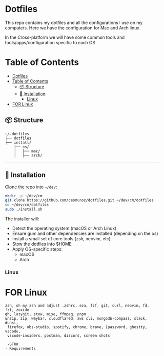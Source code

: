 # Dotfiles

This repo contains my dotfiles and all the configurations I use on my computers.
Here we have the configuration for Mac and Arch linux.

In the Cross-platform we will have some common tools and tools/apps/configuration specific to each OS

# Table of Contents
- [Dotfiles](#dotfiles)
- [Table of Contents](#table-of-contents)
  - [📦 Structure](#-structure)
  - [🚀 Installation](#-installation)
    - [Linux](#linux)
- [FOR Linux](#for-linux)

## 📦 Structure
```
~/.dotfiles
├── dotfiles
├── install/
    ├── os/
    │   ├── mac/
    │   ├── arch/
```
---

## 🚀 Installation

Clone the repo into `~/dev`:

```bash
mkdir -p ~/dev/cm
git clone https://github.com/cesmunoz/dotfiles.git ~/dev/cm/dotfiles
cd ~/dev/cm/dotfiles
sudo ./install.sh
```

The installer will:

- Detect the operating system (macOS or Arch Linux)
- Ensure gum and other dependencies are installed (depending on the os)
- Install a small set of core tools (zsh, neovim, etc).
- Stow the dotfiles into $HOME
- Apply OS-specific steps:
  - macOS
  - Arch

### Linux

# FOR Linux
```
zsh, oh my zsh and adjust .zshrc, eza, fzf, git, curl, neovim, fd, fzf, zoxide
gh, lazygit, stow, mise, ffmpeg, pnpm
unzip, zip, waybar, cloudflared, aws cli, mongodb-compass, slack, dunst,
 firefox, obs-studio, spotify, chrome, brave, 1password, ghostty, vscode,
 vscode-insiders, postman, discord, screen shots

 -STOW
- Requirements
```



